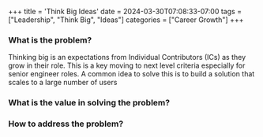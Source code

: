 +++
title = 'Think Big Ideas'
date = 2024-03-30T07:08:33-07:00
tags = ["Leadership", "Think Big", "Ideas"]
categories = ["Career Growth"]
+++

### What is the problem?
Thinking big is an expectations from Individual Contributors (ICs) as they grow in their role. This is a key moving to next level criteria especially for senior engineer roles. A common idea to solve this is to build a solution that scales to a large number of users
### What is the value in solving the problem?

### How to address the problem?
